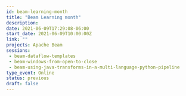 ```yaml
---
id: beam-learning-month
title: "Beam Learning month"
description: 
date: 2021-06-09T17:29:08-06:00
start_date: 2021-06-09T10:00:00Z
link: "" 
projects: Apache Beam
sessions:
 - beam-dataflow-templates
 - beam-windows-from-open-to-close
 - beam-using-java-transforms-in-a-multi-language-python-pipeline
type_event: Online
status: previous
draft: false
---
```





